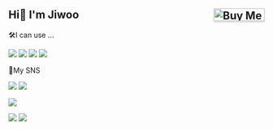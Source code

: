 Hi👋 I'm Jiwoo
<a href="https://www.buymeacoffee.com/nanodev" target="_blank"><img src="https://www.buymeacoffee.com/assets/img/custom_images/orange_img.png" alt="Buy Me A Coffee" style="height: 25px !important;width: 100px !important;box-shadow: 0px 3px 2px 0px rgba(190, 190, 190, 0.5) !important;-webkit-box-shadow: 0px 3px 2px 0px rgba(190, 190, 190, 0.5) !important;" align="right" ></a>
---

<div>
  🛠️I can use ...
  <p>
    <img src="https://img.shields.io/badge/C-A8B9CC?style=flat-square&logo=C&logoColor=white">
    <img src="https://img.shields.io/badge/C++-00599C?style=flat-square&logo=C++&logoColor=white">
  <a href="https://www.python.org" target="_blank"><img src="https://img.shields.io/badge/Python-3776AB?style=flat-square&logo=Python&logoColor=white"></a>
    <a href="https://pytorch.org" target="_blank"><img src="https://img.shields.io/badge/PyTorch-EE4C2C?style=flat-square&logo=Pytorch&logoColor=white"></a>
  </p>
  🐋My SNS
  <p>
     <a href="mailto:winter4jiwoo@gmail.com?subject=[From Github] " target="_blank"><img src="https://img.shields.io/badge/Gmail-EA4335?style=flat-square&logo=Gmail&logoColor=white"></a>
     <a href="https://instagram.com/jjwoooo_0" target="_blank"><img src="https://img.shields.io/badge/Instagram-E4405F?style=flat-square&logo=Instagram&logoColor=white"></a>
<!--      <a href="https://nano-self-development.tistory.com/" target="_blank"><img src="https://github-readme-tistory-card.vercel.app/api/badge?name=nano-self-development&theme=kakao"></a> -->
  </p>
</div>

<p>
<img src="https://github-readme-stats.vercel.app/api?username=jw00oo1&count_private=true&theme=onedark"</img>
                                                                                                       </p>
<p>
<img src="https://github-readme-stats.vercel.app/api/top-langs/?username=jw00oo1&count_private=true&layout=compact"></img>
<img src="http://mazassumnida.wtf/api/v2/generate_badge?boj=jwo0o"></img>
                                                                                </p>
                                                                  
